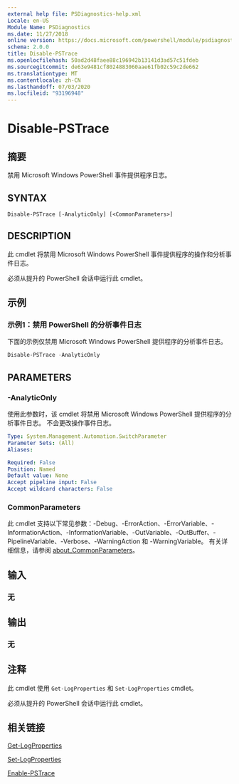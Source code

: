 ```yaml
---
external help file: PSDiagnostics-help.xml
Locale: en-US
Module Name: PSDiagnostics
ms.date: 11/27/2018
online version: https://docs.microsoft.com/powershell/module/psdiagnostics/disable-pstrace?view=powershell-7&WT.mc_id=ps-gethelp
schema: 2.0.0
title: Disable-PSTrace
ms.openlocfilehash: 50ad2d48faee88c196942b13141d3ad57c51fdeb
ms.sourcegitcommit: de63e9481cf8024883060aae61fb02c59c2de662
ms.translationtype: MT
ms.contentlocale: zh-CN
ms.lasthandoff: 07/03/2020
ms.locfileid: "93196948"
---
```

# Disable-PSTrace

## 摘要
禁用 Microsoft Windows PowerShell 事件提供程序日志。

## SYNTAX

```
Disable-PSTrace [-AnalyticOnly] [<CommonParameters>]
```

## DESCRIPTION

此 cmdlet 将禁用 Microsoft Windows PowerShell 事件提供程序的操作和分析事件日志。

必须从提升的 PowerShell 会话中运行此 cmdlet。

## 示例

### 示例1：禁用 PowerShell 的分析事件日志

下面的示例仅禁用 Microsoft Windows PowerShell 提供程序的分析事件日志。

```powershell
Disable-PSTrace -AnalyticOnly
```

## PARAMETERS

### -AnalyticOnly

使用此参数时，该 cmdlet 将禁用 Microsoft Windows PowerShell 提供程序的分析事件日志。 不会更改操作事件日志。

```yaml
Type: System.Management.Automation.SwitchParameter
Parameter Sets: (All)
Aliases:

Required: False
Position: Named
Default value: None
Accept pipeline input: False
Accept wildcard characters: False
```

### CommonParameters
此 cmdlet 支持以下常见参数：-Debug、-ErrorAction、-ErrorVariable、-InformationAction、-InformationVariable、-OutVariable、-OutBuffer、-PipelineVariable、-Verbose、-WarningAction 和 -WarningVariable。 有关详细信息，请参阅 [about_CommonParameters](http://go.microsoft.com/fwlink/?LinkID=113216)。

## 输入

### 无

## 输出

### 无

## 注释

此 cmdlet 使用 `Get-LogProperties` 和 `Set-LogProperties` cmdlet。

必须从提升的 PowerShell 会话中运行此 cmdlet。

## 相关链接

[Get-LogProperties](Get-LogProperties.md)

[Set-LogProperties](Set-LogProperties.md)

[Enable-PSTrace](Enable-PSTrace.md)
